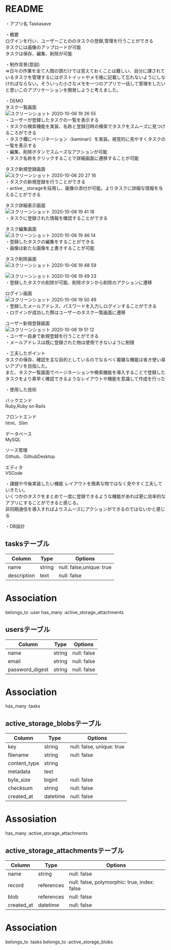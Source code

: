 # README

・アプリ名
 Taskasave

・概要  
 ログインを行い、ユーザーごとののタスクの登録,管理を行うことができる  
 タスクには画像のアップロードが可能  
 タスクは保存、編集、削除が可能  

・制作背景(意図)  
⇒日々の作業を全て人間の頭だけでは覚えておくことは難しい、自分に課されているタスクを管理するにはポストイットやメモ帳に記載して忘れないようにしなければならない。そういった小さなメモを一つのアプリで一括して管理をしたいと思いこのアプリケーションを開発しようと考えました。

・DEMO  
タスク一覧画面  
![スクリーンショット 2020-10-06 19 26 55](https://user-images.githubusercontent.com/57664012/95193167-54c9ae80-080e-11eb-94f1-64f620546364.png)  
・ユーザーが登録したタスクの一覧を表示する  
・タスクの検索機能を実装、名称と登録日時の検索でタスクをスムーズに見つけるころができる  
・タスク欄にページネーション（kaminari）を実装。視覚的に見やすくタスクの一覧を表示する  
・編集、削除ボタンでスムーズなアクションが可能  
・タスク名称をクリックすることで詳細画面に遷移することが可能

タスク新規登録画面  
![スクリーンショット 2020-10-06 20 27 16](https://user-images.githubusercontent.com/57664012/95196148-9eb49380-0812-11eb-86d0-82c1197d074e.png)  
・タスクの新規登録を行うことができる  
・active＿storageを採用し、画像の添付が可能。よりタスクに詳細な情報を与えることができる  


タスク詳細表示画面  
![スクリーンショット 2020-10-06 19 41 18](https://user-images.githubusercontent.com/57664012/95193318-99554a00-080e-11eb-86e3-5116c74b8c64.png)  
・タスクに登録された情報を確認することができる


タスク編集画面  
![スクリーンショット 2020-10-06 19 46 14](https://user-images.githubusercontent.com/57664012/95193361-ad00b080-080e-11eb-949a-8ea171c0f459.png)  
・登録したタスクの編集をすることができる  
・画像は新たな画像を上書きすることが可能  


タスク削除画面  
![スクリーンショット 2020-10-06 19 48 59](https://user-images.githubusercontent.com/57664012/95193440-cb66ac00-080e-11eb-80d2-e7f06ff9fd23.png)  

![スクリーンショット 2020-10-06 19 49 23](https://user-images.githubusercontent.com/57664012/95193497-de797c00-080e-11eb-8fe9-629367415d34.png)  
・登録したタスクの削除が可能、削除ボタンから削除のアクションに遷移  



ログイン画面  
![スクリーンショット 2020-10-06 19 50 49](https://user-images.githubusercontent.com/57664012/95193582-fc46e100-080e-11eb-8823-7bc284bdd139.png)  
・登録したメールアドレス、パスワードを入力しログインすることができる  
・ログインが成功した際はユーザーのタスク一覧画面に遷移


ユーザー新規登録画面  
![スクリーンショット 2020-10-06 19 51 12](https://user-images.githubusercontent.com/57664012/95193665-1da7cd00-080f-11eb-806f-1e8f6b4cf73d.png)  
・ユーザー自身で新規登録を行うことができる  
・メールアドレスは既に登録された物は使用できないように制限  
  
  
・工夫したポイント  
タスクの保存、確認を主な目的としているのでなるべく複雑な機能は省き使い易いアプリを目指した。  
また、タスク一覧画面でページネーションや検索機能を導入することで登録したタスクをより素早く確認できるようなレイアウトや機能を意識して作成を行った

・使用した技術  
  
バックエンド  
Ruby,Ruby on Rails  
  

フロントエンド  
html、Slim  
  
  
データベース  
MySQL  
  
  
ソース管理  
Github、GithubDesktop  
  
  
エディタ  
VSCode  
  
  

・課題や今後実装したい機能
 レイアウトを簡素な物ではなく見やすく工夫していきたい。  
 いくつかのタスクをまとめて一度に登録できるような機能があれば更に効率的なアプリにすることができると感じる。  
 非同期通信を導入すればよりスムーズにアクションができるのではないかと感じる




・DB設計
 ## tasksテーブル
 
|Column|Type|Options|
|------|----|-------|
|name|string|null: false,unique: true|
|description|text|null: false|

# Association
belongs_to :user
has_many :active_storage_attachments

## usersテーブル

|Column|Type|Options|
|------|----|-------|
|name|string|null: false|
|email|string|null: false|
|password_digest|string|null: false|

# Association
has_many :tasks

## active_storage_blobsテーブル
|Column|Type|Options|
|------|----|-------|
|key|string|null: false, unique: true|
|filename|string|null: false|
|content_type|string|
|metadata|text|
|byte_size|bigint|null: false|
|checksum|string|null: false|
|created_at|datetime|null: false|

# Assosiation
has_many :active_storage_attachments





## active_storage_attachmentsテーブル
|Column|Type|Options|
|------|----|-------|
|name|string|null: false|
|record|references|null: false, polymorphic: true, index: false|
|blob|references|null: false|
|created_at|datetime|null: false|

# Association
belongs_to :tasks
belongs_to :active_storage_blobs
